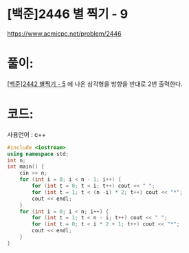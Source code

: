 # [백준]2446 별 찍기 - 9

https://www.acmicpc.net/problem/2446

# 풀이:

[[백준\]2442 별찍기 - 5](https://jyukki97.github.io/blog/2020-03-12-2442/) 에 나온 삼각형을 방향을 반대로 2번 출력한다.



# **코드:** 

사용언어 : c++
```c++
#include <iostream>
using namespace std;
int n;
int main() {
	cin >> n;
	for (int i = 0; i < n - 1; i++) {
		for (int t = 0; t < i; t++) cout << " ";
		for (int t = 1; t < (n -i) * 2; t++) cout << "*";
		cout << endl;
	}
	for (int i = 0; i < n; i++) {
		for (int t = 1; t < n - i; t++) cout << " ";
		for (int t = 0; t < i * 2 + 1; t++) cout << "*";
		cout << endl;
	}
}
```

